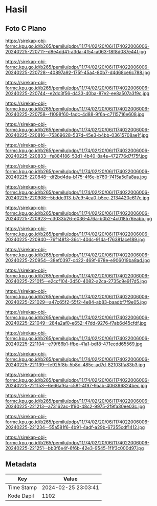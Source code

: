# Hasil

## Foto C Plano

https://sirekap-obj-formc.kpu.go.id/b265/pemilu/pdpr/11/74/02/20/06/1174022006006-20240225-220711--d8e4dd41-a3da-4f54-a063-18f8d087e44f.jpg

https://sirekap-obj-formc.kpu.go.id/b265/pemilu/pdpr/11/74/02/20/06/1174022006006-20240225-220728--40897a92-175f-45a4-80b7-d4d68ce6c788.jpg

https://sirekap-obj-formc.kpu.go.id/b265/pemilu/pdpr/11/74/02/20/06/1174022006006-20240225-220744--e2dc3f56-d433-40ba-87e2-ee8a507a3f9c.jpg

https://sirekap-obj-formc.kpu.go.id/b265/pemilu/pdpr/11/74/02/20/06/1174022006006-20240225-220758--f1098f60-fadc-4d88-9f6a-c7115716e608.jpg

https://sirekap-obj-formc.kpu.go.id/b265/pemilu/pdpr/11/74/02/20/06/1174022006006-20240225-220816--75369628-537d-45e3-b4bb-03615708ae1f.jpg

https://sirekap-obj-formc.kpu.go.id/b265/pemilu/pdpr/11/74/02/20/06/1174022006006-20240225-220833--fe884186-53d1-4b40-8a4e-472776d7f75f.jpg

https://sirekap-obj-formc.kpu.go.id/b265/pemilu/pdpr/11/74/02/20/06/1174022006006-20240225-220848--df2bd4da-b175-4f6e-b760-7415a5d1a8aa.jpg

https://sirekap-obj-formc.kpu.go.id/b265/pemilu/pdpr/11/74/02/20/06/1174022006006-20240225-220908--5bddc313-b7c9-4ca0-b5ce-2134420c617e.jpg

https://sirekap-obj-formc.kpu.go.id/b265/pemilu/pdpr/11/74/02/20/06/1174022006006-20240225-220923--c3033b26-e036-476a-b0b2-4c018576eabb.jpg

https://sirekap-obj-formc.kpu.go.id/b265/pemilu/pdpr/11/74/02/20/06/1174022006006-20240225-220940--76f148f3-36c1-40dc-914a-f76381ace189.jpg

https://sirekap-obj-formc.kpu.go.id/b265/pemilu/pdpr/11/74/02/20/06/1174022006006-20240225-220954--38ef0397-c422-469f-978e-e906019ba8ad.jpg

https://sirekap-obj-formc.kpu.go.id/b265/pemilu/pdpr/11/74/02/20/06/1174022006006-20240225-221015--e2ccf104-3d50-4082-a2ca-2735c9e917d5.jpg

https://sirekap-obj-formc.kpu.go.id/b265/pemilu/pdpr/11/74/02/20/06/1174022006006-20240225-221029--a47c65f2-55f2-4e84-ab83-baadbf7f9e05.jpg

https://sirekap-obj-formc.kpu.go.id/b265/pemilu/pdpr/11/74/02/20/06/1174022006006-20240225-221049--284a2af0-e652-47dd-9276-f7ab6d45cfdf.jpg

https://sirekap-obj-formc.kpu.go.id/b265/pemilu/pdpr/11/74/02/20/06/1174022006006-20240225-221104--e79f66b1-ffbe-41a1-bdf8-471ecdd65569.jpg

https://sirekap-obj-formc.kpu.go.id/b265/pemilu/pdpr/11/74/02/20/06/1174022006006-20240225-221139--fe925f8b-5b8d-485e-ad7d-82103ffa83b3.jpg

https://sirekap-obj-formc.kpu.go.id/b265/pemilu/pdpr/11/74/02/20/06/1174022006006-20240225-221153--6e66af6a-c58f-4f97-9aab-406396824bec.jpg

https://sirekap-obj-formc.kpu.go.id/b265/pemilu/pdpr/11/74/02/20/06/1174022006006-20240225-221213--a73162ac-1f90-48c2-9975-2f9fa30ee03c.jpg

https://sirekap-obj-formc.kpu.go.id/b265/pemilu/pdpr/11/74/02/20/06/1174022006006-20240225-221234--55a581f6-4b91-4adf-a29b-67355cdf1412.jpg

https://sirekap-obj-formc.kpu.go.id/b265/pemilu/pdpr/11/74/02/20/06/1174022006006-20240225-221251--bb3f6e4f-6f6b-42e3-9545-1f1f3c000d97.jpg


## Metadata

| Key        | Value               |
| ---------- | ------------------- |
| Time Stamp | 2024-02-25 23:03:41 |
| Kode Dapil | 1102                |




